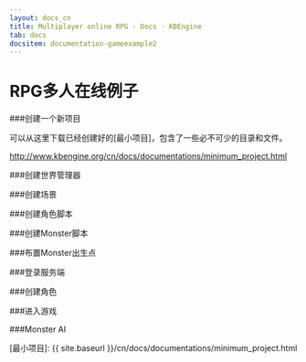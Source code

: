 ```yaml
---
layout: docs_cn
title: Multiplayer online RPG · Docs · KBEngine
tab: docs
docsitem: documentation-gameexample2
---
```


RPG多人在线例子
====================

###创建一个新项目

可以从这里下载已经创建好的[最小项目]，包含了一些必不可少的目录和文件。 

http://www.kbengine.org/cn/docs/documentations/minimum_project.html



###创建世界管理器


###创建场景


###创建角色脚本


###创建Monster脚本


###布置Monster出生点


###登录服务端


###创建角色


###进入游戏


###Monster AI




[最小项目]: {{ site.baseurl }}/cn/docs/documentations/minimum_project.html



